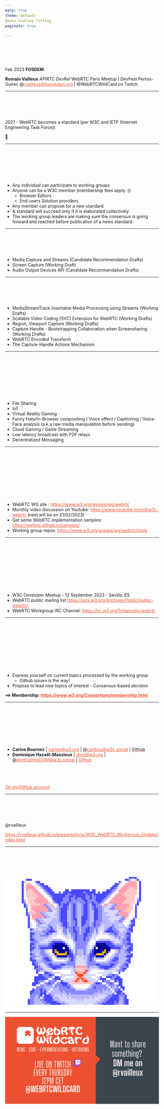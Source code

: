 ```yaml
---
marp: true
theme: default
@auto-scaling fitting
paginate: true

---
```



<style>
section {
  color: #fff;
  background: #ef5131;
  font-family: monospace;
}

h1, h2, h3 {
  color:#fff
}

a {
  color: #ef5131;
  text-decoration: underline #ef5131;
}

img.emoji {
  width:100px;
  height: auto;
  background-color: #fff;
  border-radius: 50%;
}

img{
  background-color: transparent;
}

</style> 


# W3C WebRTC Meetup Update
Feb 2023
**FOSDEM**


**Romain Vailleux**
_APIRTC DevRel_
WebRTC Paris Meetup | DevFest Perros-Guirec 
@rvailleux@fosstodon.org | @WebRTCWildCard on Twitch


---


# WebRTC - a W3C Standard
2021 - WebRTC becomes a standard 
(per W3C and IETF (Internet Engineering Task Force))

:tada:

---
<!--
backgroundColor: #fff
color: #EF5131
 -->
# W3C - a Community-led Standardization Organization
- Any individual can participate to working groups
- Anyone can be a W3C member (membership fees apply :))
  - Browser Editors
  - End-users Solution providers
- Any member can propose for a new standard
- A standard will succeed only if it is elaborated collectively
- The working group leaders are making sure the consensus is going forward and reached before publication of a news standard.

---
<!--
backgroundColor: #EF5131
color: #FFF
 -->
# :rocket: Deployed/Matured topics
- Media Capture and Streams (Candidate Recommendation Drafts)
- Screen Capture (Working Draft)
- Audio Output Devices API (Candidate Recommendation Drafts)

---
# :baby: Still in progress topics
- MediaStreamTrack Insertable Media Processing using Streams (Working Drafts)
- Scalable Video Coding (SVC) Extension for WebRTC (Working Drafts)
- Region, Viewport Capture (Working Drafts)
- Capture Handle - Bootstrapping Collaboration when Screensharing (Working Drafts)
- WebRTC Encoded Transform 
- The Capture-Handle Actions Mechanism

---
<!--
backgroundColor: #fff
color: #EF5131
 -->
# :eyes: Get inspired - A glance at use cases to be covered with WebRTC in the future
- File Sharing
- IoT
- Virtual Reality Gaming
- Funny Hats/In-Browser compositing / Voice effect / Captioning / Voice-Face analysis (a.k.a raw media manipulation before sending)
- Cloud Gaming / Game Streaming
- Low latency broadcast with P2P relays
- Decentralized Messaging

---
<!--
backgroundColor: #fff
color: #EF5131
 -->
# How to get infos, engage with or contribute to the WebRTC WG?
## Get Info
- WebRTC WG site : https://www.w3.org/groups/wg/webrtc
- Monthly video discussion on Youtube: https://www.youtube.com/@w3c-webrtc (next will be on 21/02/2023)
- Get some WebRTC implementation samples: https://webrtc.github.io/samples/ 
- Working group repos: https://www.w3.org/groups/wg/webrtc/tools
---

# How to get infos, engage with or contribute to the WebRTC WG?
## Engage

- W3C Developer Meetup - 12 September 2023 - Sevilla, ES 
- WebRTC public mailing list https://lists.w3.org/Archives/Public/public-webrtc/
- WebRTC Workgroup IRC Channel: https://irc.w3.org/?channels=webrtc

---

# How to get infos, engage with or contribute to the WebRTC WG?
## Contribute
- Express yourself on current topics processed by the working group
  - Github issues is the way!
- Propose to lead new topics of interest - Consensus-based decision


**==> Membership: https://www.w3.org/Consortium/membership.html**
  
---
# Get more infos:
## W3C Staff 
- **Carine Bournez** | carine@w3.org | @caribou@w3c.social | [Github]()
- **Dominique Hazaël-Massieux** | dom@w3.org | @dontcallmeDOM@w3c.social | [Github](https://github.com/dontcallmedom) 
## These slides
[On myGitHub account](https://rvailleux.github.io/presentations/W3C_WebRTC_Workgroup_Update/index.html)

---
<!--
backgroundColor: #EF5131
color: #fff
-->
# Thx :pray:
@rvailleux


https://rvailleux.github.io/presentations/W3C_WebRTC_Workgroup_Update/index.html

---
# Worthy advertisement
![](assets/cat_animation.gif)

---
![bg](assets/Dev.apirtc.com(2).png)